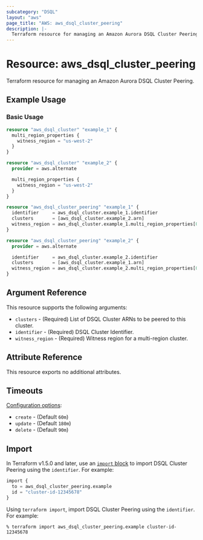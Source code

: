```yaml
---
subcategory: "DSQL"
layout: "aws"
page_title: "AWS: aws_dsql_cluster_peering"
description: |-
  Terraform resource for managing an Amazon Aurora DSQL Cluster Peering.
---
```


# Resource: aws_dsql_cluster_peering

Terraform resource for managing an Amazon Aurora DSQL Cluster Peering.

## Example Usage

### Basic Usage

```terraform
resource "aws_dsql_cluster" "example_1" {
  multi_region_properties {
    witness_region = "us-west-2"
  }
}

resource "aws_dsql_cluster" "example_2" {
  provider = aws.alternate

  multi_region_properties {
    witness_region = "us-west-2"
  }
}

resource "aws_dsql_cluster_peering" "example_1" {
  identifier     = aws_dsql_cluster.example_1.identifier
  clusters       = [aws_dsql_cluster.example_2.arn]
  witness_region = aws_dsql_cluster.example_1.multi_region_properties[0].witness_region
}

resource "aws_dsql_cluster_peering" "example_2" {
  provider = aws.alternate

  identifier     = aws_dsql_cluster.example_2.identifier
  clusters       = [aws_dsql_cluster.example_1.arn]
  witness_region = aws_dsql_cluster.example_2.multi_region_properties[0].witness_region
}
```

## Argument Reference

This resource supports the following arguments:

* `clusters` - (Required) List of DSQL Cluster ARNs to be peered to this cluster.
* `identifier` - (Required) DSQL Cluster Identifier.
* `witness_region` - (Required) Witness region for a multi-region cluster.

## Attribute Reference

This resource exports no additional attributes.

## Timeouts

[Configuration options](https://developer.hashicorp.com/terraform/language/resources/syntax#operation-timeouts):

* `create` - (Default `60m`)
* `update` - (Default `180m`)
* `delete` - (Default `90m`)

## Import

In Terraform v1.5.0 and later, use an [`import` block](https://developer.hashicorp.com/terraform/language/import) to import DSQL Cluster Peering using the `identifier`. For example:

```terraform
import {
  to = aws_dsql_cluster_peering.example
  id = "cluster-id-12345678"
}
```

Using `terraform import`, import DSQL Cluster Peering using the `identifier`. For example:

```console
% terraform import aws_dsql_cluster_peering.example cluster-id-12345678
```
